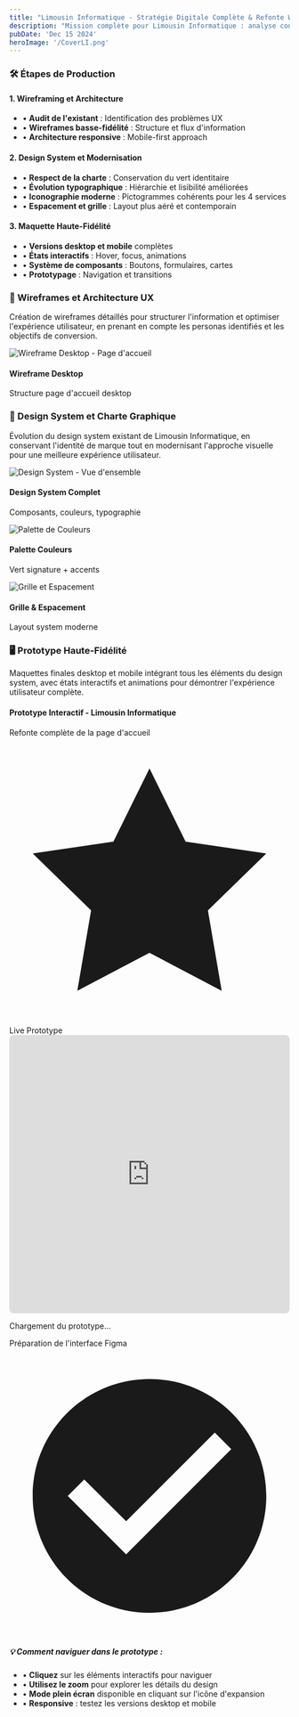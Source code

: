 ```yaml
---
title: "Limousin Informatique - Stratégie Digitale Complète & Refonte Web"
description: "Mission complète pour Limousin Informatique : analyse concurrentielle, stratégie digitale, définition des personas, refonte du site web et développement d'une présence en ligne optimisée en Nouvelle-Aquitaine."
pubDate: 'Dec 15 2024'
heroImage: '/CoverLI.png'
---
```

<div class="bg-white/10 rounded-lg p-6 border border-white/10">
<h3 class="text-2xl font-bold text-white mb-4">🛠️ Étapes de Production</h3>
<div class="grid md:grid-cols-3 gap-6">
<div class="bg-white/5 rounded-lg p-4 border border-white/10">
<h4 class="text-blue-300 font-bold mb-3">1. Wireframing et Architecture</h4>
<ul class="text-sm text-white/80 space-y-2">
<li>• <strong>Audit de l'existant</strong> : Identification des problèmes UX</li>
<li>• <strong>Wireframes basse-fidélité</strong> : Structure et flux d'information</li>
<li>• <strong>Architecture responsive</strong> : Mobile-first approach</li>
</ul>
</div>
<div class="bg-white/5 rounded-lg p-4 border border-white/10">
<h4 class="text-purple-300 font-bold mb-3">2. Design System et Modernisation</h4>
<ul class="text-sm text-white/80 space-y-2">
<li>• <strong>Respect de la charte</strong> : Conservation du vert identitaire</li>
<li>• <strong>Évolution typographique</strong> : Hiérarchie et lisibilité améliorées</li>
<li>• <strong>Iconographie moderne</strong> : Pictogrammes cohérents pour les 4 services</li>
<li>• <strong>Espacement et grille</strong> : Layout plus aéré et contemporain</li>
</ul>
</div>
<div class="bg-white/5 rounded-lg p-4 border border-white/10">
<h4 class="text-green-300 font-bold mb-3">3. Maquette Haute-Fidélité</h4>
<ul class="text-sm text-white/80 space-y-2">
<li>• <strong>Versions desktop et mobile</strong> complètes</li>
<li>• <strong>États interactifs</strong> : Hover, focus, animations</li>
<li>• <strong>Système de composants</strong> : Boutons, formulaires, cartes</li>
<li>• <strong>Prototypage</strong> : Navigation et transitions</li>
</ul>
</div>
</div>
</div>

<!-- Section Wireframes avec galerie d'images -->
<div class="bg-white/10 rounded-lg p-6 border border-white/10 mt-8">
<h3 class="text-2xl font-bold text-white mb-4">📐 Wireframes et Architecture UX</h3>
<p class="text-white/80 mb-6">
Création de wireframes détaillés pour structurer l'information et optimiser l'expérience utilisateur, en prenant en compte les personas identifiés et les objectifs de conversion.
</p>

<!-- Galerie wireframes - Layout 2x2 -->
<div class="gap-4 mb-6">
<div class="bg-gradient-to-br from-blue-500/20 to-indigo-500/20 rounded-xl border border-white/10 overflow-hidden cursor-pointer group" onclick="openLiImageOverlay('/Wireframe.png', 'Wireframe Desktop - Page d\'accueil')">
<img src="/Wireframe.png" alt="Wireframe Desktop - Page d'accueil" class="w-full object-cover transition-transform duration-300 group-hover:scale-105">
<div class="p-3 bg-white/5">
<h4 class="text-white font-medium text-sm">Wireframe Desktop</h4>
<p class="text-white/70 text-xs">Structure page d'accueil desktop</p>
</div>
</div>

</div>
</div>

<!-- Section Design System avec galerie -->
<div class="bg-white/10 rounded-lg p-6 border border-white/10 mt-8">
<h3 class="text-2xl font-bold text-white mb-4">🎨 Design System et Charte Graphique</h3>
<p class="text-white/80 mb-6">
Évolution du design system existant de Limousin Informatique, en conservant l'identité de marque tout en modernisant l'approche visuelle pour une meilleure expérience utilisateur.
</p>

<!-- Galerie design system - Layout asymétrique -->
<div class="grid grid-cols-3 gap-4 mb-6">
<!-- Grande image à gauche -->
<div class="col-span-2 bg-gradient-to-br from-green-500/20 to-emerald-500/20 rounded-xl border border-white/10 overflow-hidden cursor-pointer group" onclick="openLiImageOverlay('/design-system-overview.png', 'Design System - Vue d\'ensemble')">
<img src="/design-system-overview.png" alt="Design System - Vue d'ensemble" class="w-full h-64 object-cover transition-transform duration-300 group-hover:scale-105">
<div class="p-4 bg-white/5">
<h4 class="text-white font-medium">Design System Complet</h4>
<p class="text-white/70 text-sm">Composants, couleurs, typographie</p>
</div>
</div>

<!-- Deux petites images à droite -->
<div class="flex flex-col gap-4">
<div class="bg-gradient-to-br from-emerald-500/20 to-teal-500/20 rounded-xl border border-white/10 overflow-hidden cursor-pointer group" onclick="openLiImageOverlay('/color-palette.png', 'Palette de Couleurs - Évolution du vert signature')">
<img src="/color-palette.png" alt="Palette de Couleurs" class="w-full h-28 object-cover transition-transform duration-300 group-hover:scale-105">
<div class="p-2 bg-white/5">
<h4 class="text-white font-medium text-sm">Palette Couleurs</h4>
<p class="text-white/70 text-xs">Vert signature + accents</p>
</div>
</div>

<div class="bg-gradient-to-br from-indigo-500/20 to-purple-500/20 rounded-xl border border-white/10 overflow-hidden cursor-pointer group" onclick="openLiImageOverlay('/spacing-grid.png', 'Grille et Espacement - Layout system')">
<img src="/spacing-grid.png" alt="Grille et Espacement" class="w-full h-32 object-cover transition-transform duration-300 group-hover:scale-105">
<div class="p-3 bg-white/5">
<h4 class="text-white font-medium text-sm">Grille & Espacement</h4>
<p class="text-white/70 text-xs">Layout system moderne</p>
</div>
</div>


</div>
</div>

<!-- Section Prototype avec galerie -->
<div class="bg-white/10 rounded-lg p-6 border border-white/10 mt-8">
<h3 class="text-2xl font-bold text-white mb-4">🖥️ Prototype Haute-Fidélité</h3>
<p class="text-white/80 mb-6">
Maquettes finales desktop et mobile intégrant tous les éléments du design system, avec états interactifs et animations pour démontrer l'expérience utilisateur complète.
</p>

<!-- Galerie prototype - Layout principal + détails -->
<div class="space-y-6">
<!-- Prototype principal - Iframe Figma intégrée -->
<div class="bg-gradient-to-br from-violet-500/20 to-purple-500/20 rounded-xl border border-white/10 overflow-hidden group hover:border-violet-400/50 transition-all duration-300">
<!-- Header avec titre et badge Figma -->
<div class="p-4 bg-white/5 border-b border-white/10">
<div class="flex items-center justify-between">
<div class="flex items-center">
<!-- Logo Figma miniature -->
<div class="w-8 h-8 relative mr-3">
<div class="absolute top-0 left-0 w-2 h-2 bg-red-400 rounded-tl-md"></div>
<div class="absolute top-0 left-2 w-2 h-2 bg-violet-400 rounded-tr-md"></div>
<div class="absolute top-2 left-0 w-2 h-2 bg-blue-400"></div>
<div class="absolute top-2 left-2 w-2 h-2 bg-purple-400 rounded-full"></div>
<div class="absolute top-4 left-0 w-2 h-2 bg-green-400 rounded-bl-md rounded-br-md"></div>
</div>
<div>
<h4 class="text-white font-medium text-lg">Prototype Interactif - Limousin Informatique</h4>
<p class="text-white/70 text-sm">Refonte complète de la page d'accueil</p>
</div>
</div>
<span class="inline-flex items-center px-3 py-1 bg-violet-500/30 backdrop-blur-sm rounded-full text-violet-200 text-sm font-medium border border-violet-400/30">
<svg class="w-4 h-4 mr-1" fill="currentColor" viewBox="0 0 24 24">
<path d="M12 2l3.09 6.26L22 9.27l-5 4.87 1.18 6.88L12 17.77l-6.18 3.25L7 14.14 2 9.27l6.91-1.01L12 2z"/>
</svg>
Live Prototype
</span>
</div>
</div>

<!-- Container iframe avec design amélioré -->
<div class="relative bg-white/5">
<!-- Effet de lueur en arrière-plan -->
<div class="absolute inset-0 bg-gradient-to-br from-violet-400/10 to-purple-400/10"></div>

<!-- Iframe Figma -->
<div class="relative rounded-lg overflow-hidden">
<iframe 
style="border: none; width: 100%; height: 500px; border-radius: 8px;" 
src="https://embed.figma.com/design/LEXoV4fK9KWT230JYlKlsM/LIMOUSIN-INFORMATIQUE--?node-id=410-9360&embed-host=share" 
allowfullscreen
title="Prototype Limousin Informatique - Figma"
loading="lazy">
</iframe>
</div>

<!-- Overlay de chargement -->
<div id="figmaLoader" class="absolute inset-0 bg-gradient-to-br from-violet-600/20 to-purple-600/20 flex items-center justify-center transition-opacity duration-1000">
<div class="text-center text-white">
<div class="w-16 h-16 relative mb-4 mx-auto">
<!-- Animation de chargement style Figma -->
<div class="absolute inset-0 border-4 border-violet-400/30 rounded-full"></div>
<div class="absolute inset-0 border-4 border-transparent border-t-violet-400 rounded-full animate-spin"></div>
</div>
<p class="text-lg font-medium">Chargement du prototype...</p>
<p class="text-sm text-white/70 mt-1">Préparation de l'interface Figma</p>
</div>
</div>
</div>

<!-- Instructions d'utilisation -->
<div class="p-4 bg-white/5 border-t border-white/10">
<div class="flex items-start gap-3">
<div class="flex-shrink-0 w-6 h-6 bg-violet-500/20 rounded-full flex items-center justify-center mt-1">
<svg class="w-3 h-3 text-violet-400" fill="currentColor" viewBox="0 0 24 24">
<path d="M12 2C6.48 2 2 6.48 2 12s4.48 10 10 10 10-4.48 10-10S17.52 2 12 2zm-2 15l-5-5 1.41-1.41L10 14.17l7.59-7.59L19 8l-9 9z"/>
</svg>
</div>
<div class="flex-1">
<h5 class="text-white font-medium text-sm mb-1">💡 Comment naviguer dans le prototype :</h5>
<ul class="text-white/70 text-xs space-y-1">
<li>• <strong>Cliquez</strong> sur les éléments interactifs pour naviguer</li>
<li>• <strong>Utilisez le zoom</strong> pour explorer les détails du design</li>
<li>• <strong>Mode plein écran</strong> disponible en cliquant sur l'icône d'expansion</li>
<li>• <strong>Responsive</strong> : testez les versions desktop et mobile</li>
</ul>
</div>
</div>
</div>
</div>

<script>
// Masquer le loader après chargement de l'iframe
document.addEventListener('DOMContentLoaded', function() {
const iframe = document.querySelector('iframe[src*="figma.com"]');
const loader = document.getElementById('figmaLoader');

if (iframe && loader) {
// Simuler le chargement (Figma embed n'a pas d'événement load fiable)
setTimeout(() => {
loader.style.opacity = '0';
setTimeout(() => {
loader.style.display = 'none';
}, 1000);
}, 2000);

// Tentative d'écoute du load de l'iframe
iframe.addEventListener('load', function() {
setTimeout(() => {
loader.style.opacity = '0';
setTimeout(() => {
loader.style.display = 'none';
}, 1000);
}, 500);
});
}
});

<div class="absolute w-1 h-1 bg-pink-400 rounded-full opacity-50 animate-bounce" style="top: 60%; right: 20%; animation-delay: 0.5s;"></div>
</div>
</div>

<!-- Footer avec informations -->
<div class="p-4 bg-white/5 border-t border-white/10">
<div class="flex items-center justify-between">
<div>
<h4 class="text-white font-medium text-lg flex items-center">
<svg class="w-5 h-5 mr-2 text-violet-400" fill="currentColor" viewBox="0 0 24 24">
<path d="M15.5 14h-.79l-.28-.27C15.41 12.59 16 11.11 16 9.5 16 5.91 13.09 3 9.5 3S3 5.91 3 9.5 5.91 16 9.5 16c1.61 0 3.09-.59 4.23-1.57l.27.28v.79l5 4.99L20.49 19l-4.99-5zm-6 0C7.01 14 5 11.99 5 9.5S7.01 5 9.5 5 14 7.01 14 9.5 11.99 14 9.5 14z"/>
</svg>
Prototype Interactif Figma
</h4>
<p class="text-white/70 text-sm">Refonte complète de la page d'accueil Limousin Informatique</p>
</div>
<div class="text-right">
<span class="inline-flex items-center text-violet-300 text-sm font-medium group-hover:text-violet-200 transition-colors">
Ouvrir dans Figma
<svg class="w-4 h-4 ml-1 transform group-hover:translate-x-1 transition-transform" fill="none" stroke="currentColor" viewBox="0 0 24 24">
<path stroke-linecap="round" stroke-linejoin="round" stroke-width="2" d="M10 6H6a2 2 0 00-2 2v10a2 2 0 002 2h10a2 2 0 002-2v-4M14 4h6m0 0v6m0-6L10 14"/>
</svg>
</span>
</div>
</div>
</div>
</div>
</div>
</div>
</div>
</div>